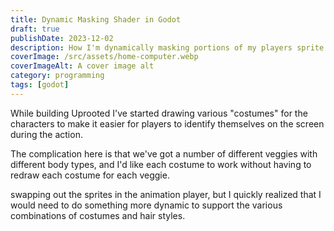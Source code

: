 ```yaml
---
title: Dynamic Masking Shader in Godot
draft: true
publishDate: 2023-12-02
description: How I'm dynamically masking portions of my players sprite in Godot.
coverImage: /src/assets/home-computer.webp
coverImageAlt: A cover image alt
category: programming
tags: [godot]
---
```


While building Uprooted I've started drawing various "costumes" for the characters to make it easier for players to identify themselves on the screen during the action.


The complication here is that we've got a number of different veggies with different body types, and I'd like each costume to work without having to redraw each costume for each veggie.


swapping out the sprites in the animation player, but I quickly realized that I would need to do something more dynamic to support the various combinations of costumes and hair styles.
